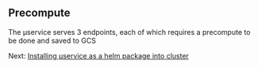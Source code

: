 ## Precompute

The µservice serves 3 endpoints, each of which requires a precompute to be done and saved to GCS


Next: [Installing µservice as a helm package into cluster](03-helm-chart.md)
